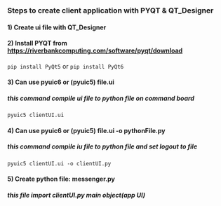 ### Steps to create client application with PYQT & QT_Designer

#### 1) Create ui file with QT_Designer

#### 2) Install PYQT from https://riverbankcomputing.com/software/pyqt/download

`pip install PyQt5` or `pip install PyQt6`

#### 3) Can use pyuic6 or (pyuic5) file.ui

##### this command compile ui file to python file on command board

`pyuic5 clientUI.ui`

#### 4) Can use pyuic6 or (pyuic5) file.ui -o pythonFile.py

##### this command compile iu file to python file and set logout to file

`pyuic5 clientUI.ui -o clientUI.py`

#### 5) Create python file: messenger.py

##### this file import clientUI.py main object(app UI)
